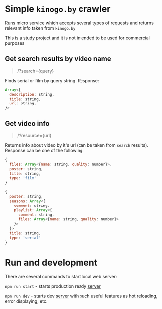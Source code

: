 # Simple `kinogo.by` crawler

Runs micro service which accepts several types of requests and returns relevant info taken from `kinogo.by`

This is a study project and it is not intended to be used for commercial purposes

## Get search results by video name

> /?search={query}

Finds serial or film by query string. Response:

```js
Array<{
  description: string,
  title: string,
  url: string,
}>
```

## Get video info

> /?resource={url}

Returns info about video by it's url (can be taken from `search` results). Response can be one of the following:

```js
{
  files: Array<{name: string, quality: number}>,
  poster: string,
  title: string,
  type: 'film'
}
```

```js
{
  poster: string,
  seasons: Array<{
    comment: string,
    playlist: Array<{
      comment: string,
      files: Array<{name: string, quality: number}>
    }>
  }>
  title: string,
  type: 'serial'
}
```

# Run and development

There are several commands to start local web server:

`npm run start` - starts production ready [server](https://github.com/zeit/micro)

`npm run dev` - starts dev [server](https://github.com/zeit/micro-dev) with such useful features as hot reloading, error displaying, etc.
